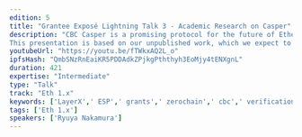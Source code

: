 ```yaml
---
edition: 5
title: "Grantee Exposé Lightning Talk 3 - Academic Research on Casper"
description: "CBC Casper is a promising protocol for the future of Ethereum. However, the research of CBC Casper is still in progress, even about its fundamentals. For example, Casper has been criticized for the lack of liveness proof for a long time. Therefore, we first introduce our liveness proof. Then, we analyze CBC Casper in both its performance & incentive to persuade the audience why CBC Casper matters. 
This presentation is based on our unpublished work, which we expect to publish by the time of DEVCON5. The more detailed agenda is: (1) Liveness: We first introduce our liveness proof, which is applicable to each family of CBC Casper. (2) Performance analysis:  We compare CBC Casper with other existing protocols about  TPS and latency, both of which are important performance measures of consensus protocols, showing the advantages of CBC Casper. (3) Incentive analysis: CBC Casper is designed to satisfy economic properties desired for a public ledger. In particular, the notable feature of CBC Casper is \"subjective finality\", where validators can pick up their own fault threshold. We discuss how this feature affects cartel resistance."
youtubeUrl: "https://youtu.be/fTWkxAQ2L_o"
ipfsHash: "QmbSNzRnEaiKR5PDDAdkZPjkgPththyh3EoMjy4tENXgnL"
duration: 421
expertise: "Intermediate"
type: "Talk"
track: "Eth 1.x"
keywords: ['LayerX',' ESP',' grants',' zerochain',' cbc',' verification',' R&D',' Japan',' technical']
tags: ['Eth 1.x']
speakers: ['Ryuya Nakamura']
---
```

